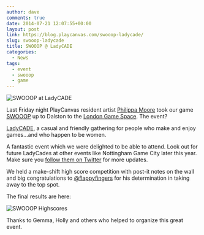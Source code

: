 ```yaml
---
author: dave
comments: true
date: 2014-07-21 12:07:55+00:00
layout: post
link: https://blog.playcanvas.com/swooop-ladycade/
slug: swooop-ladycade
title: SWOOOP @ LadyCADE
categories:
  - News
tags:
  - event
  - swooop
  - game
---
```


![SWOOOP at LadyCADE](/img/ladycade1.jpg)

Last Friday night PlayCanvas resident artist [Philippa Moore](http://www.philippamoore.com/) took our game [SWOOOP](http://swooop.playcanvas.com/) up to Dalston to the [London Game Space](http://londongamespace.com/). The event?

[LadyCADE](https://ladycade.org/), a casual and friendly gathering for people who make and enjoy games...and who happen to be women.

A fantastic event which we were delighted to be able to attend. Look out for future LadyCades at other events like Nottingham Game City later this year. Make sure you [follow them on Twitter](https://twitter.com/_LadyCADE) for more updates.

We held a make-shift high score competition with post-it notes on the wall and big congratulations to [@flappyfingers](https://twitter.com/flappyfingers) for his determination in taking away to the top spot.

The final results are here:

![SWOOOP Highscores](/img/swooop_hiscores.jpeg)

Thanks to Gemma, Holly and others who helped to organize this great event.
